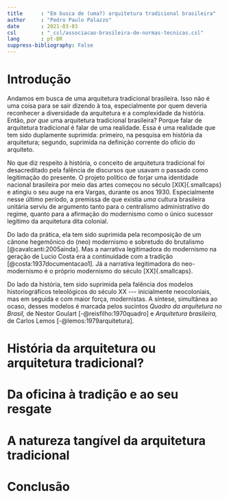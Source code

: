 ```yaml
---
title      : "Em busca de (uma?) arquitetura tradicional brasileira"
author     : "Pedro Paulo Palazzo"
date       : 2021-03-03
csl        : "_csl/associacao-brasileira-de-normas-tecnicas.csl"
lang       : pt-BR
suppress-bibliography: False
---
```


# Introdução #

Andamos em busca de uma arquitetura tradicional brasileira. Isso não é
uma coisa para se sair dizendo à toa, especialmente por quem deveria
reconhecer a diversidade da arquitetura e a complexidade da história.
Então, *por que* uma arquitetura tradicional brasileira? Porque falar de
arquitetura tradicional é falar de uma realidade. Essa é uma realidade
que tem sido duplamente suprimida: primeiro, na pesquisa em história da
arquitetura; segundo, suprimida na definição corrente do ofício do
arquiteto.

No que diz respeito à história, o conceito de arquitetura tradicional
foi desacreditado pela falência de discursos que usavam o passado como
legitimação do presente. O projeto político de forjar uma identidade
nacional brasileira por meio das artes começou no século [XIX]{.smallcaps}
e atingiu o seu auge na era Vargas, durante os anos 1930. Especialmente
nesse último período, a premissa de que existia *uma* cultura brasileira
unitária serviu de argumento tanto para o centralismo administrativo do
regime, quanto para a afirmação do modernismo como o único sucessor
legítimo da arquitetura dita colonial.

Do lado da prática, ela tem sido suprimida pela
recomposição de um cânone hegemônico do (neo) modernismo e sobretudo do
brutalismo [@cavalcanti:2005ainda]. Mas a narrativa legitimadora do
modernismo na geração de Lucio Costa era a continuidade com a tradição
[@costa:1937documentacao1]. Já a narrativa legitimadora do
neo-modernismo é o próprio modernismo do século [XX]{.smallcaps}.

Do lado da história, tem sido suprimida pela falência dos modelos
historiográficos teleológicos do século XX --- inicialmente
neocoloniais, mas em seguida e com maior força, modernistas. A síntese,
simultânea ao ocaso, desses modelos é marcada pelos sucintos *Quadro da
arquitetura no Brasil,* de Nestor Goulart [-@reisfilho:1970quadro] e
*Arquitetura brasileira,* de Carlos Lemos [-@lemos:1979arquitetura].

# História da arquitetura ou arquitetura tradicional? #

# Da oficina à tradição e ao seu resgate #

# A natureza tangível da arquitetura tradicional #

# Conclusão #

